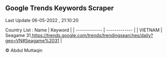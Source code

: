 

## Google Trends Keywords Scraper 
 
Last Update 06-05-2022 , 21:10:20

Country List :
 Name  | Keyword |
| ------------- | ------------- |
| VIETNAM | Seagame 31,https://trends.google.com/trends/trendingsearches/daily?geo=VN#Seagame%2031 |



© Abdul Muttaqin 
